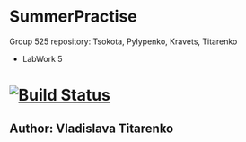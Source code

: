 # SummerPractise
Group 525 repository: Tsokota, Pylypenko, Kravets, Titarenko
+ LabWork 5 
# [![Build Status](https://travis-ci.com/tsokota/SummerPractise.svg?branch=LabWork5)](https://travis-ci.com/tsokota/SummerPractise)
## Author: Vladislava Titarenko ##
